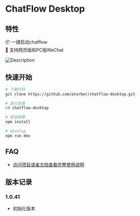 # ChatFlow Desktop

## 特性

📦 一键启动chatflow  
🎯 支持网页版和PC版WeChat  

![Description](https://github.com/user-attachments/assets/e413ebc5-9427-4255-85dd-52d29b4f7156)

## 快速开始

```sh
# 下载代码
git clone https://github.com/atorber/chatflow-desktop.git

# 进入目录
cd chatflow-desktop

# 安装依赖
npm install

# develop
npm run dev
```

<!--
## Be aware

🚨 By default, this template integrates Node.js in the Renderer process. If you don't need it, you just remove the option below. [Because it will modify the default config of Vite](https://github.com/electron-vite/vite-plugin-electron-renderer#config-presets-opinionated).

```diff
# vite.config.ts

export default {
  plugins: [
-   // Use Node.js API in the Renderer-process
-   renderer({
-     nodeIntegration: true,
-   }),
  ],
}
```
-->

## FAQ

- [访问项目语雀文档查看完整使用说明](https://www.yuque.com/atorber/chatflow)

## 版本记录

### 1.0.41

- 初始化版本
